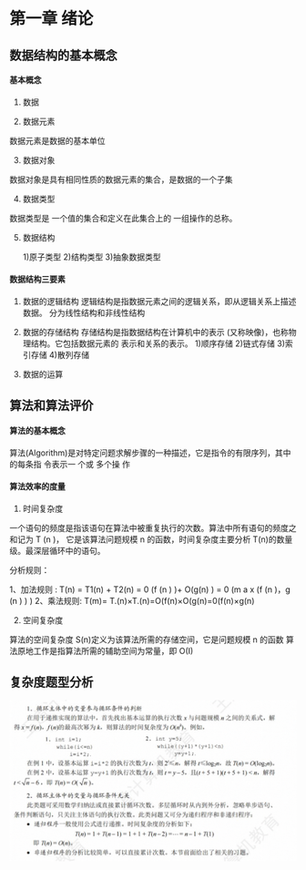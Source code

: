 # 第一章 绪论

## 数据结构的基本概念

#### 基本概念

1. 数据

2. 数据元素

数据元素是数据的基本单位

3. 数据对象

数据对象是具有相同性质的数据元素的集合，是数据的一个子集

4. 数据类型

数据类型是 一个值的集合和定义在此集合上的 一组操作的总称。

5. 数据结构

   1)原子类型 2)结构类型 3)抽象数据类型

#### 数据结构三要素

1. 数据的逻辑结构
   逻辑结构是指数据元素之间的逻辑关系，即从逻辑关系上描述数据。
   分为线性结构和非线性结构

2. 数据的存储结构
   存储结构是指数据结构在计算机中的表示 (又称映像)，也称物理结构。它包括数据元素的 表示和关系的表示。 1)顺序存储 2)链式存储 3)索引存储 4)散列存储

3. 数据的运算

## 算法和算法评价

#### 算法的基本概念

算法(Algorithm)是对特定问题求解步骤的一种描述，它是指令的有限序列，其中的每条指 令表示一 个或 多个操 作

#### 算法效率的度量

1. 时间复杂度

一个语句的频度是指该语句在算法中被重复执行的次数。算法中所有语句的频度之和记为 T (n )， 它是该算法问题规模 n 的函数，时间复杂度主要分析 T(n)的数量级。最深层循环中的语句。

分析规则：

1、加法规则 : T(n) = T1(n) + T2(n) = 0 (f (n ) )+ O(g(n) ) = 0 (m a x (f (n )，g (n ) ) )
2、乘法规则: T(m)= T.(n)×T.(n)=O(f(n)×O(g(n)=0(f(n)×g(n)

2. 空间复杂度

算法的空间复杂度 S(n)定义为该算法所需的存储空间，它是问题规模 n 的函数
算法原地工作是指算法所需的辅助空间为常量，即 O(I)

## 复杂度题型分析

![alt text](./img/1.png)
